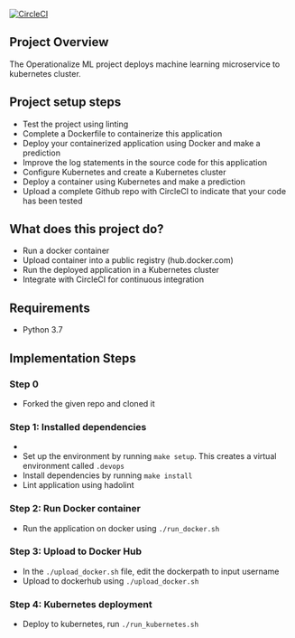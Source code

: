 [![CircleCI](https://dl.circleci.com/status-badge/img/gh/kunlexzybitty/udacity-project-ml/tree/main.svg?style=svg)](https://dl.circleci.com/status-badge/redirect/gh/kunlexzybitty/udacity-project-ml/tree/main)

## Project Overview
The Operationalize ML project deploys machine learning microservice to kubernetes cluster.

## Project setup steps
- Test the project using linting
- Complete a Dockerfile to containerize this application
- Deploy your containerized application using Docker and make a prediction
- Improve the log statements in the source code for this application
- Configure Kubernetes and create a Kubernetes cluster
- Deploy a container using Kubernetes and make a prediction
- Upload a complete Github repo with CircleCI to indicate that your code has been tested

## What does this project do?

- Run a docker container
- Upload container into a public registry (hub.docker.com)
- Run the deployed application in a Kubernetes cluster
- Integrate with CircleCI for continuous integration

## Requirements
 - Python 3.7

## Implementation Steps

### Step 0
- Forked the given repo and cloned it

### Step 1: Installed dependencies
- 
- Set up the environment by running `make setup`. This creates a virtual environment called `.devops`
- Install dependencies by running `make install`
- Lint application using hadolint

### Step 2: Run Docker container
- Run the application on docker using `./run_docker.sh`

### Step 3: Upload to Docker Hub
- In the `./upload_docker.sh` file, edit the dockerpath to input username
- Upload to dockerhub using `./upload_docker.sh`

### Step 4: Kubernetes deployment
- Deploy to kubernetes, run `./run_kubernetes.sh`
